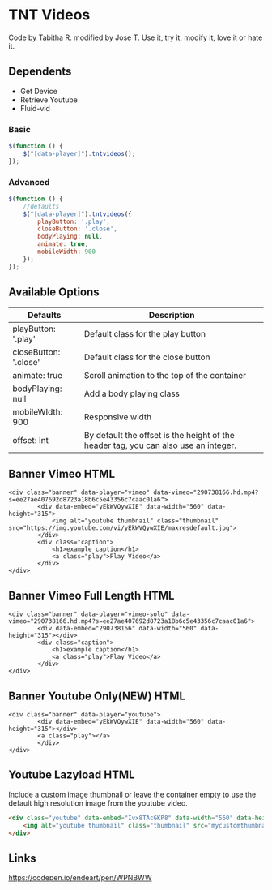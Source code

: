 # TNT Videos
Code by Tabitha R. modified by Jose T. Use it, try it, modify it, love it or hate it.

## Dependents
- Get Device 
- Retrieve Youtube
- Fluid-vid

### Basic 
```javascript
$(function () {			
	$("[data-player]").tntvideos();	
});
```

### Advanced 
```javascript
$(function () {			
	//defaults
	$("[data-player]").tntvideos({		
		playButton: '.play',
		closeButton: '.close',
		bodyPlaying: null,
		animate: true,
		mobileWidth: 900
	});		
});
```

## Available Options
|  Defaults | Description  |
| ------------ | ------------ |
| playButton: '.play'  | Default class for the play button  |
| closeButton: '.close' |  Default class for the close button |
| animate: true  | Scroll animation to the top of the container  |
| bodyPlaying: null | Add a body playing class
| mobileWIdth: 900 | Responsive width |
| offset: Int | By default the offset is the height of the header tag, you can also use an integer.  |

## Banner Vimeo HTML
    <div class="banner" data-player="vimeo" data-vimeo="290738166.hd.mp4?s=ee27ae407692d8723a18b6c5e43356c7caac01a6">
    		<div data-embed="yEkWVQywXIE" data-width="560" data-height="315">
    			<img alt="youtube thumbnail" class="thumbnail" src="https://img.youtube.com/vi/yEkWVQywXIE/maxresdefault.jpg">
    		</div>
    		<div class="caption">
    			<h1>example caption</h1>
    			<a class="play">Play Video</a>
    		</div>
    </div>
    
## Banner Vimeo Full Length HTML
    <div class="banner" data-player="vimeo-solo" data-vimeo="290738166.hd.mp4?s=ee27ae407692d8723a18b6c5e43356c7caac01a6">
    		<div data-embed="290738166" data-width="560" data-height="315"></div>
    		<div class="caption">
    			<h1>example caption</h1>
    			<a class="play">Play Video</a>
    		</div>
    </div> 

## Banner Youtube Only(NEW) HTML
    <div class="banner" data-player="youtube">
    		<div data-embed="yEkWVQywXIE" data-width="560" data-height="315"></div>
    		<a class="play"></a>
    		</div>
    </div> 
    

## Youtube Lazyload HTML
Include a custom image thumbnail or leave the container empty to use the default high resolution image from the youtube video.
```html
<div class="youtube" data-embed="Ivx8TAcGKP8" data-width="560" data-height="315">
	<img alt="youtube thumbnail" class="thumbnail" src="mycustomthumbnail.jpg">
</div>
```

## Links
https://codepen.io/endeart/pen/WPNBWW
